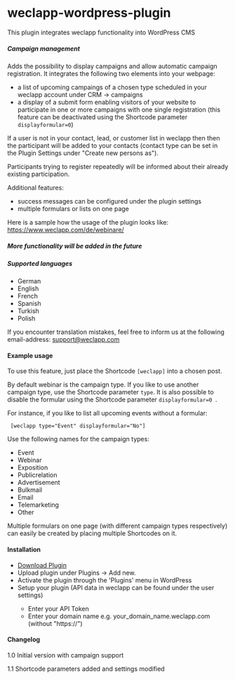 # weclapp-wordpress-plugin

This plugin integrates weclapp functionality into WordPress CMS

<h5>Campaign management</h5>
Adds the possibility to display campaigns and allow automatic campaign registration. It integrates the following two elements into your webpage:


* a list of upcoming campaings of a chosen type scheduled in your weclapp account under CRM -> campaigns
* a display of a submit form enabling visitors of your website to participate in one or more campaigns with one single registration (this feature can be deactivated using the Shortcode parameter <code>displayformular=0</code>)

If a user is not in your contact, lead, or customer list in weclapp then then the participant will be added to your contacts (contact type can be set in the Plugin Settings 
under "Create new persons as").

Participants trying to register repeatedly will be informed about their already existing participation. 

Additional features: 

* success messages can be configured under the plugin settings
* multiple formulars or lists on one page 

Here is a sample how the usage of the plugin looks like:
https://www.weclapp.com/de/webinare/

<h5>More functionality will be added in the future</h5>

<h5>Supported languages</h5>
<ul>
<li>German</li>
<li>English</li>
<li>French</li>
<li>Spanish</li>
<li>Turkish</li>
<li>Polish</li>
</ul>

If you encounter translation mistakes, feel free to inform us at the following email-address: support@weclapp.com

<h4> Example usage </h4>

To use this feature, just place the Shortcode <code>[weclapp]</code> into a chosen post. 

By default webinar is the campaign type. 
If you like to use another campaign type, use the Shortcode parameter <code>type</code>. It is also possible to disable the formular using the Shortcode parameter <code>displayformular=0 </code>. 

For instance, if you like to list all upcoming events without a formular:

<code> [weclapp type="Event" displayformular="No"] </code>

Use the following names for the campaign types:
* Event
* Webinar
* Exposition 
* Publicrelation
* Advertisement
* Bulkmail
* Email
* Telemarketing
* Other

Multiple formulars on one page (with different campaign types respectively) can easily be created by placing multiple Shortcodes on it.

<h4>Installation</h4>
<ul>
<li><a href="https://github.com/ertanoe/wordpress-plugin/archive/master.zip">Download Plugin</a></li>
<li>Upload plugin under Plugins -> Add new.</li>
<li>Activate the plugin through the 'Plugins' menu in WordPress</li>
<li>Setup your plugin (API data in weclapp can be found under the user settings)</li>
<ul> 
  <li>Enter your API Token</li>
  <li>Enter your domain name e.g. your_domain_name.weclapp.com (without "https://")</li>
</ul>
</ul>
<h4>Changelog</h4>

1.0 Initial version with campaign support

1.1 Shortcode parameters added and settings modified
  

